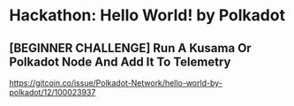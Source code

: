 # Hackathon: Hello World! by Polkadot
## [BEGINNER CHALLENGE] Run A Kusama Or Polkadot Node And Add It To Telemetry

https://gitcoin.co/issue/Polkadot-Network/hello-world-by-polkadot/12/100023937

